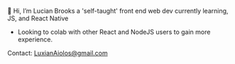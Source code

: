 👋 Hi, 
I’m Lucian Brooks a 'self-taught' front end web dev currently learning, JS, and React Native

- Looking to colab with other React and NodeJS users to gain more experience.

Contact: LuxianAiolos@gmail.com

